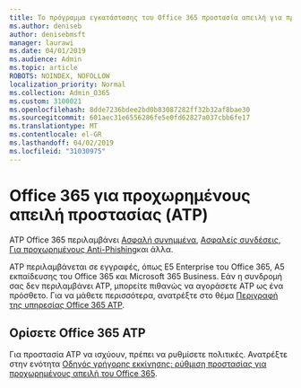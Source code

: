 ```yaml
---
title: Το πρόγραμμα εγκατάστασης του Office 365 προστασία απειλή για προχωρημένους (ATP)
ms.author: deniseb
author: denisebmsft
manager: laurawi
ms.date: 04/01/2019
ms.audience: Admin
ms.topic: article
ROBOTS: NOINDEX, NOFOLLOW
localization_priority: Normal
ms.collection: Admin_O365
ms.custom: 3100021
ms.openlocfilehash: 8dde7236bdee2bd0b83087282ff32b32af8bae30
ms.sourcegitcommit: 601aec31e6556286fe5e0fd62827a037cbb6fe17
ms.translationtype: MT
ms.contentlocale: el-GR
ms.lasthandoff: 04/02/2019
ms.locfileid: "31030975"
---
```

# <a name="office-365-advanced-threat-protection-atp"></a>Office 365 για προχωρημένους απειλή προστασίας (ATP)

ATP Office 365 περιλαμβάνει [Ασφαλή συνημμένα](https://docs.microsoft.com/office365/securitycompliance/atp-safe-attachments), [Ασφαλείς συνδέσεις](https://docs.microsoft.com/office365/securitycompliance/atp-safe-links), [Για προχωρημένους Anti-Phishing](https://docs.microsoft.com/office365/securitycompliance/atp-anti-phishing)και άλλα. 

ATP περιλαμβάνεται σε εγγραφές, όπως E5 Enterprise του Office 365, A5 εκπαίδευσης του Office 365 και Microsoft 365 Business. Εάν η συνδρομή σας δεν περιλαμβάνει ATP, μπορείτε πιθανώς να αγοράσετε ATP ως ένα πρόσθετο. Για να μάθετε περισσότερα, ανατρέξτε στο θέμα [Περιγραφή της υπηρεσίας Office 365 ATP](https://docs.microsoft.com/office365/servicedescriptions/office-365-advanced-threat-protection-service-description).

## <a name="set-up-office-365-atp"></a>Ορίσετε Office 365 ATP

Για προστασία ATP να ισχύουν, πρέπει να ρυθμίσετε πολιτικές. Ανατρέξτε στην ενότητα [Οδηγός γρήγορης εκκίνησης: ρύθμιση προστασίας για προχωρημένους απειλή του Office 365](https://docs.microsoft.com/office365/securitycompliance/checklist-atp-setup).

